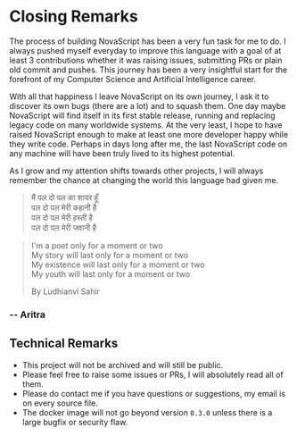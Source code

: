 # Closing Remarks

The process of building NovaScript has been a very fun task for me to do. I always pushed myself
everyday to improve this language with a goal of at least 3 contributions whether it was raising issues,
submitting PRs or plain old commit and pushes. This journey has been a very insightful start for the 
forefront of my Computer Science and Artificial Intelligence career.

With all that happiness I leave NovaScript on its own journey, I ask it to discover its own
bugs (there are a lot) and to squash them. One day maybe NovaScript will find itself in its 
first stable release, running and replacing legacy code on many worldwide systems. At the very
least, I hope to have raised NovaScript enough to make at least one more developer happy while
they write code. Perhaps in days long after me, the last NovaScript code on any machine will
have been truly lived to its highest potential.

As I grow and my attention shifts towards other projects, I will always remember the chance
at changing the world this language had given me.

> मैं पल दो पल का शायर हूँ\
> पल दो पल मेरी कहानी है\
> पल दो पल मेरी हस्ती है\
> पल दो पल मेरी जवानी है

> I'm a poet only for a moment or two\
> My story will last only for a moment or two\
> My existence will last only for a moment or two\
> My youth will last only for a moment or two
> 
> By Ludhianvi Sahir

### -- Aritra

## Technical Remarks

- This project will not be archived and will still be public.
- Please feel free to raise some issues or PRs, I will absolutely read all of them.
- Please do contact me if you have questions or suggestions, my email is on every source file.
- The docker image will not go beyond version `0.3.0` unless there is a large bugfix
or security flaw.
